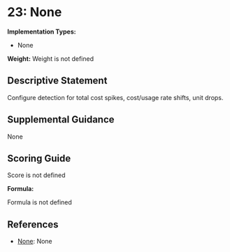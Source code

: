 # 23: None

**Implementation Types:**

- None

**Weight:** Weight is not defined

## Descriptive Statement

Configure detection for total cost spikes, cost/usage rate shifts, unit drops.

## Supplemental Guidance

None

## Scoring Guide

Score is not defined

**Formula:**

Formula is not defined

## References

- [None](None): None
